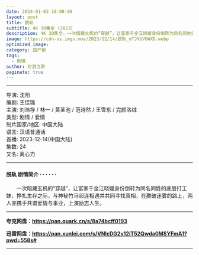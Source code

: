 ```yaml
---
date: 2024-01-03 18:08:09
layout: post
title: 脱轨
subtitle: 4K 30集全 (2023）
description: 4K 30集全。一次暗藏玄机的“穿越”，让富家千金江晓媛身份倒转为同名同姓的底层打工妹，挣扎生存之际，与神秘竹马祁连相遇并共同寻找真相，在勘破迷雾的路上，两人亦携手共谱爱情与事业，上演励志人生...
image: https://cdn-us.imgs.moe/2023/12/14/脱轨_mTJXbVUWXD.webp
optimized_image: 
category: 国产剧
tags:
  - 剧情
author: 对酒当歌
paginate: true
---
```


---

导演: 沈阳  
编剧: 王佳璐  
主演: 刘浩存 / 林一 / 黄圣池 / 范诗然 / 王雪东 / 完颜洛绒  
类型: 剧情 / 爱情  
制片国家/地区: 中国大陆  
语言: 汉语普通话  
首播: 2023-12-14(中国大陆)  
集数: 24  
又名: 离心力  

---

#### 脱轨 剧情简介 · · · · · ·

　　一次暗藏玄机的“穿越”，让富家千金江晓媛身份倒转为同名同姓的底层打工妹，挣扎生存之际，与神秘竹马祁连相遇并共同寻找真相，在勘破迷雾的路上，两人亦携手共谱爱情与事业，上演励志人生。

---

**夸克网盘：<https://pan.quark.cn/s/8a74bcff0193>**

**迅雷网盘：<https://pan.xunlei.com/s/VNlcDG2v12iT52Qwda0MSYFmA1?pwd=558s#>**

---
